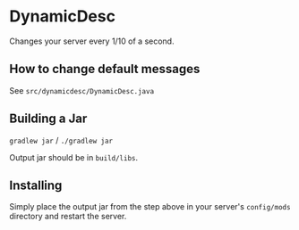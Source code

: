 # DynamicDesc
Changes your server every 1/10 of a second.

## How to change default messages
See `src/dynamicdesc/DynamicDesc.java`

## Building a Jar
`gradlew jar` / `./gradlew jar`

Output jar should be in `build/libs`.

## Installing
Simply place the output jar from the step above in your server's `config/mods` directory and restart the server.